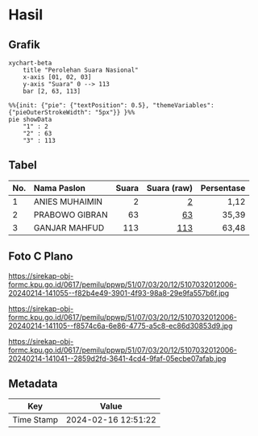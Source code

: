 # Hasil

## Grafik

```mermaid
xychart-beta
    title "Perolehan Suara Nasional"
    x-axis [01, 02, 03]
    y-axis "Suara" 0 --> 113
    bar [2, 63, 113]
```

```mermaid
%%{init: {"pie": {"textPosition": 0.5}, "themeVariables": {"pieOuterStrokeWidth": "5px"}} }%%
pie showData
    "1" : 2
    "2" : 63
    "3" : 113
```

## Tabel

| No. | Nama Paslon    | Suara | Suara (raw) | Persentase |
|:--- |:-------------- | -----:| -----------:| ----------:|
| 1   | ANIES MUHAIMIN | 2     | [2][p-1]    | 1,12       |
| 2   | PRABOWO GIBRAN | 63    | [63][p-2]   | 35,39      |
| 3   | GANJAR MAHFUD  | 113   | [113][p-3]  | 63,48      |


[p-1]: https://github.com/gigit-pemilu/pemilu-2024/blob/main/pilpres/hitung-suara/sub/51-bali/sub/07-karangasem/sub/03-manggis/sub/2012-sengkidu/sub/006-tps/sub/paslon-1.txt
[p-2]: https://github.com/gigit-pemilu/pemilu-2024/blob/main/pilpres/hitung-suara/sub/51-bali/sub/07-karangasem/sub/03-manggis/sub/2012-sengkidu/sub/006-tps/sub/paslon-2.txt
[p-3]: https://github.com/gigit-pemilu/pemilu-2024/blob/main/pilpres/hitung-suara/sub/51-bali/sub/07-karangasem/sub/03-manggis/sub/2012-sengkidu/sub/006-tps/sub/paslon-3.txt

## Foto C Plano

https://sirekap-obj-formc.kpu.go.id/0617/pemilu/ppwp/51/07/03/20/12/5107032012006-20240214-141055--f82b4e49-3901-4f93-98a8-29e9fa557b6f.jpg

https://sirekap-obj-formc.kpu.go.id/0617/pemilu/ppwp/51/07/03/20/12/5107032012006-20240214-141105--f8574c6a-6e86-4775-a5c8-ec86d30853d9.jpg

https://sirekap-obj-formc.kpu.go.id/0617/pemilu/ppwp/51/07/03/20/12/5107032012006-20240214-141041--2859d2fd-3641-4cd4-9faf-05ecbe07afab.jpg


## Metadata

| Key        | Value               |
| ---------- | ------------------- |
| Time Stamp | 2024-02-16 12:51:22 |



